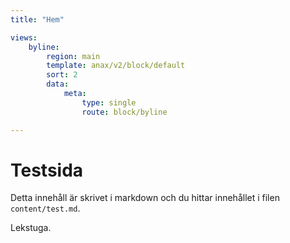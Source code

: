 ```yaml
---
title: "Hem"

views:
    byline:
        region: main
        template: anax/v2/block/default
        sort: 2
        data:
            meta:
                type: single
                route: block/byline

---
```

Testsida
=========================



Detta innehåll är skrivet i markdown och du hittar innehållet i filen `content/test.md`.


Lekstuga.
